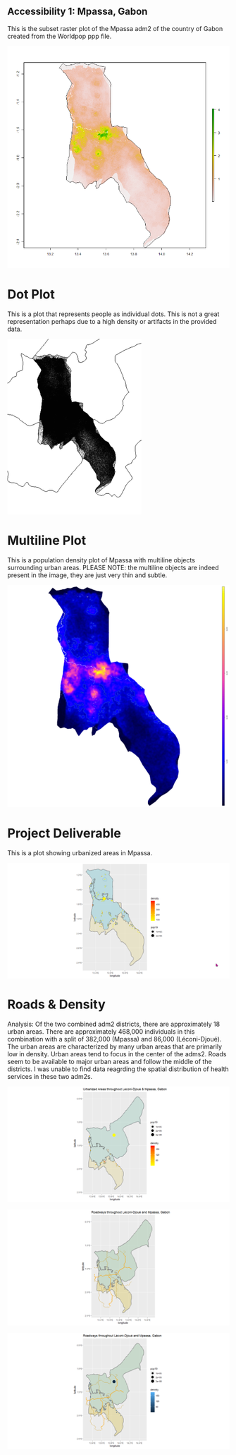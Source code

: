 ## Accessibility 1: Mpassa, Gabon

This is the subset raster plot of the Mpassa adm2 of the country of Gabon created from the Worldpop ppp file.

![plot_2](mpanna_pop15.png)

# Dot Plot
This is a plot that represents people as individual dots.  This is not a great representation perhaps due to a high density or artifacts in the provided data.

![plot_3](dot.png)

# Multiline Plot
This is a population density plot of Mpassa with multiline objects surrounding urban areas.  PLEASE NOTE: the multiline objects are indeed present in the image, they are just very thin and subtle.

![plot_1](multiline1.png)

# Project Deliverable
This is a plot showing urbanized areas in Mpassa.

![plot_4](final.png)


# Roads & Density
Analysis:  Of the two combined adm2 districts, there are approximately 18 urban areas.  There are approximately 468,000 individuals in this combination with a split of 382,000 (Mpassa) and 86,000 (Léconi-Djoué).  The urban areas are characterized by many urban areas that are primarily low in density. Urban areas tend to focus in the center of the adms2.
Roads seem to be available to major urban areas and follow the middle of the districts.
I was unable to find data reagrding the spatial distribution of health services in these two adm2s.

![plot5](combined_urban.png)

![plot7](combined_roads.png)

![plot8](combined_roads_density.png)
